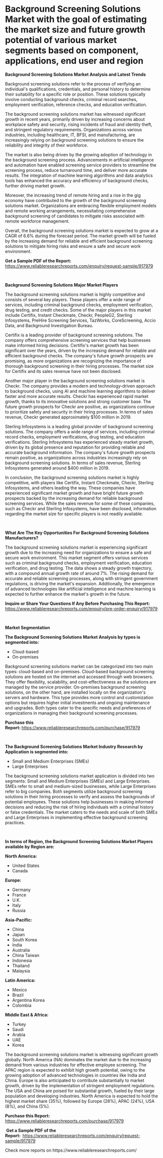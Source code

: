 <p><h1>Background Screening Solutions Market with the goal of estimating the market size and future growth potential of various market segments based on component, applications, end user and region</h1></p><p><strong>Background Screening Solutions Market Analysis and Latest Trends</strong></p>
<p><p>Background screening solutions refer to the process of verifying an individual's qualifications, credentials, and personal history to determine their suitability for a specific role or position. These solutions typically involve conducting background checks, criminal record searches, employment verification, reference checks, and education verification.</p><p>The background screening solutions market has witnessed significant growth in recent years, primarily driven by increasing concerns about workplace safety and security, rising incidents of fraud and identity theft, and stringent regulatory requirements. Organizations across various industries, including healthcare, IT, BFSI, and manufacturing, are increasingly relying on background screening solutions to ensure the reliability and integrity of their workforce.</p><p>The market is also being driven by the growing adoption of technology in the background screening process. Advancements in artificial intelligence and automation have enabled screening service providers to streamline the screening process, reduce turnaround time, and deliver more accurate results. The integration of machine learning algorithms and data analytics tools has enhanced the accuracy and efficiency of background checks, further driving market growth.</p><p>Moreover, the increasing trend of remote hiring and a rise in the gig economy have contributed to the growth of the background screening solutions market. Organizations are embracing flexible employment models and remote working arrangements, necessitating comprehensive background screening of candidates to mitigate risks associated with remote workforce management.</p><p>Overall, the background screening solutions market is expected to grow at a CAGR of 6.6% during the forecast period. The market growth will be fueled by the increasing demand for reliable and efficient background screening solutions to mitigate hiring risks and ensure a safe and secure work environment.</p></p>
<p><strong>Get a Sample PDF of the Report:&nbsp;</strong> <a href="https://www.reliableresearchreports.com/enquiry/request-sample/917979">https://www.reliableresearchreports.com/enquiry/request-sample/917979</a></p>
<p>&nbsp;</p>
<p><strong>Background Screening Solutions Major Market Players</strong></p>
<p><p>The background screening solutions market is highly competitive and consists of several key players. These players offer a wide range of services, including criminal background checks, employment verification, drug testing, and credit checks. Some of the major players in this market include Certifix, Instant Checkmate, Checkr, PeopleG2, Sterling Infosystems, PreHire Screening Services, TazWorks, CoreScreening, Accio Data, and Background Investigation Bureau.</p><p>Certifix is a leading provider of background screening solutions. The company offers comprehensive screening services that help businesses make informed hiring decisions. Certifix's market growth has been significant over the years, driven by the increasing demand for reliable and efficient background checks. The company's future growth prospects are promising, as more organizations are recognizing the importance of thorough background screening in their hiring processes. The market size for Certifix and its sales revenue have not been disclosed.</p><p>Another major player in the background screening solutions market is Checkr. The company provides a modern and technology-driven approach to background checks, using AI and machine learning algorithms to deliver faster and more accurate results. Checkr has experienced rapid market growth, thanks to its innovative solutions and strong customer base. The future growth prospects for Checkr are positive, as organizations continue to prioritize safety and security in their hiring processes. In terms of sales revenue, Checkr generated approximately $100 million in 2019.</p><p>Sterling Infosystems is a leading global provider of background screening solutions. The company offers a wide range of services, including criminal record checks, employment verifications, drug testing, and education verifications. Sterling Infosystems has experienced steady market growth, driven by its global presence and reputation for providing reliable and accurate background information. The company's future growth prospects remain positive, as organizations across industries increasingly rely on background screening solutions. In terms of sales revenue, Sterling Infosystems generated around $400 million in 2019.</p><p>In conclusion, the background screening solutions market is highly competitive, with players like Certifix, Instant Checkmate, Checkr, Sterling Infosystems, and others leading the way. These companies have experienced significant market growth and have bright future growth prospects backed by the increasing demand for reliable background screening services. While the sales revenue for some of these companies, such as Checkr and Sterling Infosystems, have been disclosed, information regarding the market size for specific players is not readily available.</p></p>
<p>&nbsp;</p>
<p><strong>What Are The Key Opportunities For Background Screening Solutions Manufacturers?</strong></p>
<p><p>The background screening solutions market is experiencing significant growth due to the increasing need for organizations to ensure a safe and secure work environment. This market segment offers various services such as criminal background checks, employment verification, education verification, and drug testing. The data shows a steady growth trajectory, with a compound annual growth rate of around 7%. The rising demand for accurate and reliable screening processes, along with stringent government regulations, is driving the market's expansion. Additionally, the emergence of advanced technologies like artificial intelligence and machine learning is expected to further enhance the market's growth in the future.</p></p>
<p><strong>Inquire or Share Your Questions If Any Before Purchasing This Report:</strong> <a href="https://www.reliableresearchreports.com/enquiry/pre-order-enquiry/917979">https://www.reliableresearchreports.com/enquiry/pre-order-enquiry/917979</a></p>
<p>&nbsp;</p>
<p><strong>Market Segmentation</strong></p>
<p><strong>The Background Screening Solutions Market Analysis by types is segmented into:</strong></p>
<p><ul><li>Cloud-based</li><li>On-premises</li></ul></p>
<p><p>Background screening solutions market can be categorized into two main types: cloud-based and on-premises. Cloud-based background screening solutions are hosted on the internet and accessed through web browsers. They offer flexibility, scalability, and cost-effectiveness as the solutions are managed by the service provider. On-premises background screening solutions, on the other hand, are installed locally on the organization's servers and hardware. This type provides more control and customization options but requires higher initial investments and ongoing maintenance and upgrades. Both types cater to the specific needs and preferences of organizations in managing their background screening processes.</p></p>
<p><strong>Purchase this Report:&nbsp;</strong><a href="https://www.reliableresearchreports.com/purchase/917979">https://www.reliableresearchreports.com/purchase/917979</a></p>
<p>&nbsp;</p>
<p><strong>The Background Screening Solutions Market Industry Research by Application is segmented into:</strong></p>
<p><ul><li>Small and Medium Enterprises (SMEs)</li><li>Large Enterprises</li></ul></p>
<p><p>The background screening solutions market application is divided into two segments: Small and Medium Enterprises (SMEs) and Large Enterprises. SMEs refer to small and medium-sized businesses, while Large Enterprises refer to big companies. Both segments utilize background screening solutions in their hiring processes to verify and assess the backgrounds of potential employees. These solutions help businesses in making informed decisions and reducing the risk of hiring individuals with a criminal history or false credentials. The market caters to the needs and scale of both SMEs and Large Enterprises in implementing effective background screening practices.</p></p>
<p>&nbsp;</p>
<p><strong>In terms of Region, the Background Screening Solutions Market Players available by Region are:</strong></p>
<p>
    <p> <strong> North America: </strong>
        <ul>
            <li>United States</li>
            <li>Canada</li>
        </ul>
        </p> 
    <p> <strong> Europe: </strong>
        <ul>
            <li>Germany</li>
            <li>France</li>
            <li>U.K.</li>
            <li>Italy</li>
            <li>Russia</li>
        </ul>
        </p> 
    <p> <strong> Asia-Pacific: </strong>
        <ul>
            <li>China</li>
            <li>Japan</li>
            <li>South Korea</li>
            <li>India</li>
            <li>Australia</li>
            <li>China Taiwan</li>
            <li>Indonesia</li>
            <li>Thailand</li>
            <li>Malaysia</li>
        </ul>
        </p> 
    <p> <strong> Latin America: </strong>
        <ul>
            <li>Mexico</li>
            <li>Brazil</li>
            <li>Argentina Korea</li>
            <li>Colombia</li>
        </ul>
        </p> 
    <p> <strong> Middle East & Africa: </strong>
        <ul>
            <li>Turkey</li>
            <li>Saudi</li>
            <li>Arabia</li>
            <li>UAE</li>
            <li>Korea</li>
        </ul>
    </p>
    </p>
<p><p>The background screening solutions market is witnessing significant growth globally. North America (NA) dominates the market due to the increasing demand from various industries for effective employee screening. The APAC region is expected to exhibit high growth potential, owing to the growing adoption of advanced technologies in countries like India and China. Europe is also anticipated to contribute substantially to market growth, driven by the implementation of stringent employment regulations. The USA and China are poised for substantial growth, fueled by their large population and developing industries. North America is expected to hold the highest market share (35%), followed by Europe (28%), APAC (24%), USA (8%), and China (5%).</p></p>
<p><strong>Purchase this Report: </strong><a href="https://www.reliableresearchreports.com/purchase/917979">https://www.reliableresearchreports.com/purchase/917979</a></p>
<p>&nbsp;<strong>Get a Sample PDF of the Report:&nbsp;&nbsp;</strong><a href="https://www.reliableresearchreports.com/enquiry/request-sample/917979">https://www.reliableresearchreports.com/enquiry/request-sample/917979</a></p>
<p><strong></strong></p>
<p>Check more reports on https://www.reliableresearchreports.com/</p>